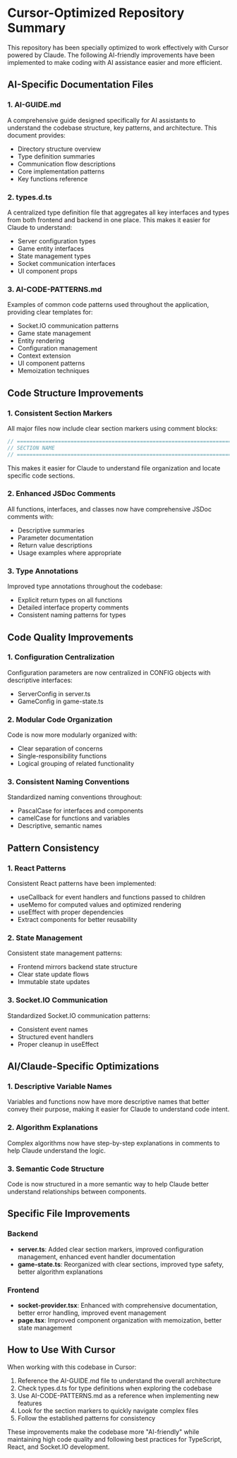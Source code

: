 # Cursor-Optimized Repository Summary

This repository has been specially optimized to work effectively with Cursor powered by Claude. The following AI-friendly improvements have been implemented to make coding with AI assistance easier and more efficient.

## AI-Specific Documentation Files

### 1. AI-GUIDE.md
A comprehensive guide designed specifically for AI assistants to understand the codebase structure, key patterns, and architecture. This document provides:
- Directory structure overview
- Type definition summaries
- Communication flow descriptions
- Core implementation patterns
- Key functions reference

### 2. types.d.ts
A centralized type definition file that aggregates all key interfaces and types from both frontend and backend in one place. This makes it easier for Claude to understand:
- Server configuration types
- Game entity interfaces
- State management types
- Socket communication interfaces
- UI component props

### 3. AI-CODE-PATTERNS.md
Examples of common code patterns used throughout the application, providing clear templates for:
- Socket.IO communication patterns
- Game state management
- Entity rendering
- Configuration management
- Context extension
- UI component patterns
- Memoization techniques

## Code Structure Improvements

### 1. Consistent Section Markers
All major files now include clear section markers using comment blocks:
```typescript
// =============================================================================
// SECTION NAME
// =============================================================================
```

This makes it easier for Claude to understand file organization and locate specific code sections.

### 2. Enhanced JSDoc Comments
All functions, interfaces, and classes now have comprehensive JSDoc comments with:
- Descriptive summaries
- Parameter documentation
- Return value descriptions
- Usage examples where appropriate

### 3. Type Annotations
Improved type annotations throughout the codebase:
- Explicit return types on all functions
- Detailed interface property comments
- Consistent naming patterns for types

## Code Quality Improvements

### 1. Configuration Centralization
Configuration parameters are now centralized in CONFIG objects with descriptive interfaces:
- ServerConfig in server.ts
- GameConfig in game-state.ts

### 2. Modular Code Organization
Code is now more modularly organized with:
- Clear separation of concerns
- Single-responsibility functions
- Logical grouping of related functionality

### 3. Consistent Naming Conventions
Standardized naming conventions throughout:
- PascalCase for interfaces and components
- camelCase for functions and variables
- Descriptive, semantic names

## Pattern Consistency

### 1. React Patterns
Consistent React patterns have been implemented:
- useCallback for event handlers and functions passed to children
- useMemo for computed values and optimized rendering
- useEffect with proper dependencies
- Extract components for better reusability

### 2. State Management
Consistent state management patterns:
- Frontend mirrors backend state structure
- Clear state update flows
- Immutable state updates

### 3. Socket.IO Communication
Standardized Socket.IO communication patterns:
- Consistent event names
- Structured event handlers
- Proper cleanup in useEffect

## AI/Claude-Specific Optimizations

### 1. Descriptive Variable Names
Variables and functions now have more descriptive names that better convey their purpose, making it easier for Claude to understand code intent.

### 2. Algorithm Explanations
Complex algorithms now have step-by-step explanations in comments to help Claude understand the logic.

### 3. Semantic Code Structure
Code is now structured in a more semantic way to help Claude better understand relationships between components.

## Specific File Improvements

### Backend
- **server.ts**: Added clear section markers, improved configuration management, enhanced event handler documentation
- **game-state.ts**: Reorganized with clear sections, improved type safety, better algorithm explanations

### Frontend
- **socket-provider.tsx**: Enhanced with comprehensive documentation, better error handling, improved event management
- **page.tsx**: Improved component organization with memoization, better state management

## How to Use With Cursor

When working with this codebase in Cursor:

1. Reference the AI-GUIDE.md file to understand the overall architecture
2. Check types.d.ts for type definitions when exploring the codebase
3. Use AI-CODE-PATTERNS.md as a reference when implementing new features
4. Look for the section markers to quickly navigate complex files
5. Follow the established patterns for consistency

These improvements make the codebase more "AI-friendly" while maintaining high code quality and following best practices for TypeScript, React, and Socket.IO development. 